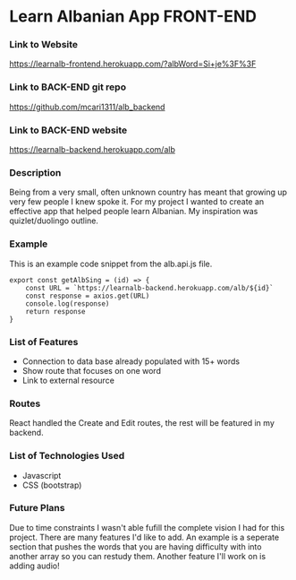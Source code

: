 # Learn Albanian App FRONT-END

### Link to Website 
https://learnalb-frontend.herokuapp.com/?albWord=Si+je%3F%3F

### Link to BACK-END git repo
https://github.com/mcari1311/alb_backend

### Link to BACK-END website
https://learnalb-backend.herokuapp.com/alb

### Description

Being from a very small, often unknown country has meant that growing up very few people I knew spoke it. For my project I wanted to create an effective app that helped people learn Albanian. My inspiration was quizlet/duolingo outline. 

### Example

This is an example code snippet from the alb.api.js file. 

```
export const getAlbSing = (id) => {
    const URL = `https://learnalb-backend.herokuapp.com/alb/${id}`
    const response = axios.get(URL)
    console.log(response)
    return response 
}

```

### List of Features 

* Connection to data base already populated with 15+ words
* Show route that focuses on one word
* Link to external resource


### Routes
 
 React handled the Create and Edit routes, the rest will be featured in my backend. 

### List of Technologies Used
* Javascript
* CSS (bootstrap)


### Future Plans 

Due to time constraints I wasn't able fufill the complete vision I had for this project. There are many features I'd like to add. An example is a seperate section that pushes the words that you are having difficulty with into another array so you can restudy them. Another feature I'll work on is adding audio!

